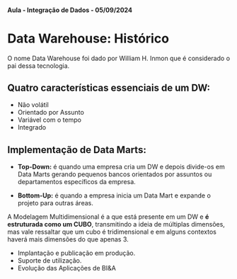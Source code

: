 #### Aula - Integração de Dados - 05/09/2024

# Data Warehouse: Histórico

O nome Data Warehouse foi dado por William H. Inmon que é considerado o pai dessa tecnologia.


## Quatro características essenciais de um DW:

- Não volátil
- Orientado por Assunto
- Variável com o tempo
- Integrado

## Implementação de Data Marts:

- **Top-Down:** é quando uma empresa cria um DW e depois divide-os em Data Marts gerando pequenos bancos orientados por assuntos ou departamentos específicos da empresa.

- **Bottom-Up:** é quando a empresa inicia um Data Mart e expande o projeto para outras áreas. 


A Modelagem Multidimensional é a que está presente em um DW e **é estruturada como um CUBO**, transmitindo a ideia de múltiplas dimensões, mas vale ressaltar que um cubo é tridimensional e 
em alguns contextos haverá mais dimensões do que apenas 3.

- Implantação e publicação em produção.
- Suporte de utilização.
- Evolução das Aplicações de BI&A
